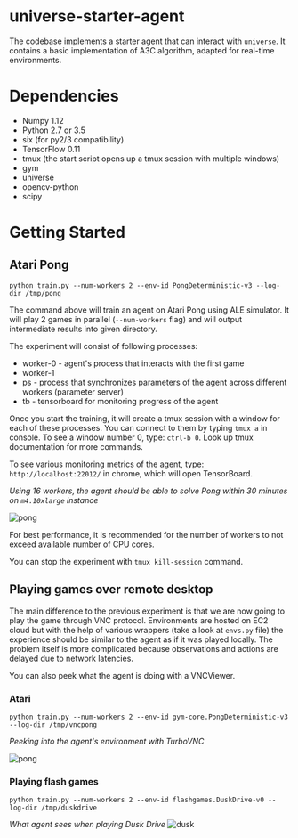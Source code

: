 # universe-starter-agent

The codebase implements a starter agent that can interact with `universe`.
It contains a basic implementation of A3C algorithm, adapted for real-time environments.

# Dependencies

* Numpy 1.12
* Python 2.7 or 3.5
* six (for py2/3 compatibility)
* TensorFlow 0.11
* tmux (the start script opens up a tmux session with multiple windows)
* gym
* universe
* opencv-python
* scipy

# Getting Started

## Atari Pong

`python train.py --num-workers 2 --env-id PongDeterministic-v3 --log-dir /tmp/pong`

The command above will train an agent on Atari Pong using ALE simulator.
It will play 2 games in parallel (`--num-workers` flag) and will output intermediate results into given directory.

The experiment will consist of following processes:
* worker-0 - agent's process that interacts with the first game
* worker-1
* ps - process that synchronizes parameters of the agent across different workers (parameter server)
* tb - tensorboard for monitoring progress of the agent

Once you start the training, it will create a tmux session with a window for each of these processes. You can connect to them by typing `tmux a` in console.
To see a window number 0, type: `ctrl-b 0`. Look up tmux documentation for more commands.

To see various monitoring metrics of the agent, type: `http://localhost:22012/` in chrome, which will open TensorBoard.

_Using 16 workers, the agent should be able to solve Pong within 30 minutes on `m4.10xlarge` instance_

![pong](https://github.com/openai/universe-starter-agent/raw/master/imgs/tb_pong.png "Pong")

For best performance, it is recommended for the number of workers to not exceed available number of CPU cores.

You can stop the experiment with `tmux kill-session` command.

## Playing games over remote desktop

The main difference to the previous experiment is that we are now going to play the game through VNC protocol.
Environments are hosted on EC2 cloud but with the help of various wrappers (take a look at `envs.py` file)
the experience should be similar to the agent as if it was played locally. The problem itself is more complicated
because observations and actions are delayed due to network latencies.

You can also peek what the agent is doing with a VNCViewer.

### Atari

`python train.py --num-workers 2 --env-id gym-core.PongDeterministic-v3 --log-dir /tmp/vncpong`

_Peeking into the agent's environment with TurboVNC_

![pong](https://github.com/openai/universe-starter-agent/raw/master/imgs/vnc_pong.png "Pong over VNC")

### Playing flash games

`python train.py --num-workers 2 --env-id flashgames.DuskDrive-v0 --log-dir /tmp/duskdrive`

_What agent sees when playing Dusk Drive_
![dusk](https://github.com/openai/universe-starter-agent/raw/master/imgs/dusk_drive.png "Dusk Drive")
